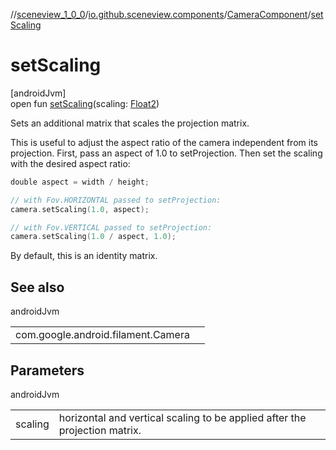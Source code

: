 //[sceneview_1_0_0](../../../index.md)/[io.github.sceneview.components](../index.md)/[CameraComponent](index.md)/[setScaling](set-scaling.md)

# setScaling

[androidJvm]\
open fun [setScaling](set-scaling.md)(scaling: [Float2](../../../../sceneview/sceneview/dev.romainguy.kotlin.math/-float2/index.md))

Sets an additional matrix that scales the projection matrix.

This is useful to adjust the aspect ratio of the camera independent from its projection. First, pass an aspect of 1.0 to setProjection. Then set the scaling with the desired aspect ratio:

```kotlin
double aspect = width / height;

// with Fov.HORIZONTAL passed to setProjection:
camera.setScaling(1.0, aspect);

// with Fov.VERTICAL passed to setProjection:
camera.setScaling(1.0 / aspect, 1.0);
```

By default, this is an identity matrix.

## See also

androidJvm

| | |
|---|---|
| com.google.android.filament.Camera |  |

## Parameters

androidJvm

| | |
|---|---|
| scaling | horizontal and vertical scaling to be applied after the projection matrix. |
